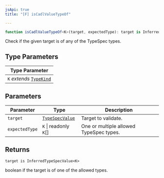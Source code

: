 ```yaml
---
jsApi: true
title: "[F] isCadlValueTypeOf"

---
```

```ts
function isCadlValueTypeOf<K>(target, expectedType): target is InferredTypeSpecValue<K>
```

Check if the given target is of any of the TypeSpec types.

## Type Parameters

| Type Parameter |
| ------ |
| `K` *extends* [`TypeKind`](../type-aliases/TypeKind.md) |

## Parameters

| Parameter | Type | Description |
| ------ | ------ | ------ |
| `target` | [`TypeSpecValue`](../type-aliases/TypeSpecValue.md) | Target to validate. |
| `expectedType` | `K` \| readonly `K`[] | One or multiple allowed TypeSpec types. |

## Returns

`target is InferredTypeSpecValue<K>`

boolean if the target is of one of the allowed types.
